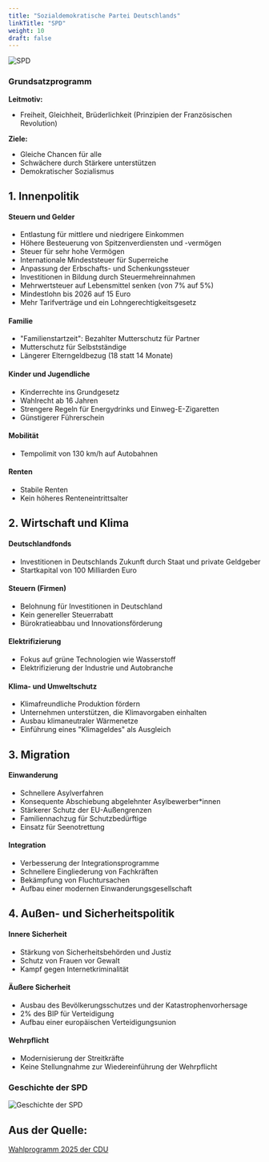 ```yaml
---
title: "Sozialdemokratische Partei Deutschlands"
linkTitle: "SPD"
weight: 10
draft: false
---
```

<style>
    .figure-image {
        width: 50% !important
    }
</style>
![SPD](images/header/spd.png)


### Grundsatzprogramm

**Leitmotiv:**
  - Freiheit, Gleichheit, Brüderlichkeit (Prinzipien der Französischen Revolution)

**Ziele:**
  - Gleiche Chancen für alle
  - Schwächere durch Stärkere unterstützen
  - Demokratischer Sozialismus

## 1. Innenpolitik

#### Steuern und Gelder
- Entlastung für mittlere und niedrigere Einkommen
- Höhere Besteuerung von Spitzenverdiensten und -vermögen
- Steuer für sehr hohe Vermögen
- Internationale Mindeststeuer für Superreiche
- Anpassung der Erbschafts- und Schenkungssteuer
- Investitionen in Bildung durch Steuermehreinnahmen
- Mehrwertsteuer auf Lebensmittel senken (von 7% auf 5%)
- Mindestlohn bis 2026 auf 15 Euro
- Mehr Tarifverträge und ein Lohngerechtigkeitsgesetz

#### Familie
- "Familienstartzeit": Bezahlter Mutterschutz für Partner
- Mutterschutz für Selbstständige
- Längerer Elterngeldbezug (18 statt 14 Monate)

#### Kinder und Jugendliche
- Kinderrechte ins Grundgesetz
- Wahlrecht ab 16 Jahren
- Strengere Regeln für Energydrinks und Einweg-E-Zigaretten
- Günstigerer Führerschein

#### Mobilität
- Tempolimit von 130 km/h auf Autobahnen

#### Renten
- Stabile Renten
- Kein höheres Renteneintrittsalter

## 2. Wirtschaft und Klima

#### Deutschlandfonds
- Investitionen in Deutschlands Zukunft durch Staat und private Geldgeber
- Startkapital von 100 Milliarden Euro

#### Steuern (Firmen)
- Belohnung für Investitionen in Deutschland
- Kein genereller Steuerrabatt
- Bürokratieabbau und Innovationsförderung

#### Elektrifizierung
- Fokus auf grüne Technologien wie Wasserstoff
- Elektrifizierung der Industrie und Autobranche

#### Klima- und Umweltschutz
- Klimafreundliche Produktion fördern
- Unternehmen unterstützen, die Klimavorgaben einhalten
- Ausbau klimaneutraler Wärmenetze
- Einführung eines "Klimageldes" als Ausgleich

## 3. Migration

#### Einwanderung
- Schnellere Asylverfahren
- Konsequente Abschiebung abgelehnter Asylbewerber*innen
- Stärkerer Schutz der EU-Außengrenzen
- Familiennachzug für Schutzbedürftige
- Einsatz für Seenotrettung

#### Integration
- Verbesserung der Integrationsprogramme
- Schnellere Eingliederung von Fachkräften
- Bekämpfung von Fluchtursachen
- Aufbau einer modernen Einwanderungsgesellschaft

## 4. Außen- und Sicherheitspolitik

#### Innere Sicherheit
- Stärkung von Sicherheitsbehörden und Justiz
- Schutz von Frauen vor Gewalt
- Kampf gegen Internetkriminalität

#### Äußere Sicherheit
- Ausbau des Bevölkerungsschutzes und der Katastrophenvorhersage
- 2% des BIP für Verteidigung
- Aufbau einer europäischen Verteidigungsunion

#### Wehrpflicht
- Modernisierung der Streitkräfte
- Keine Stellungnahme zur Wiedereinführung der Wehrpflicht

### Geschichte der SPD

![Geschichte der SPD](images/spd-geschichte.png)

## Aus der Quelle:
[Wahlprogramm 2025 der CDU](https://www.spd.de/fileadmin/Dokumente/Beschluesse/Programm/2025_SPD_Regierungsprogramm.pdf)